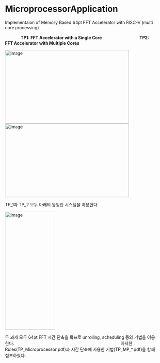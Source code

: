 # MicroprocessorApplication
Implementaion of Memory Based 64pt FFT Accelerator with RISC-V (multi core processing)

ㅤㅤㅤㅤ**TP1: FFT Accelerator with a Single Core**  ㅤㅤㅤㅤㅤㅤㅤㅤㅤ **TP2: FFT Accelerator with Multiple Cores**


<img width="408" height="242" alt="image" src="https://github.com/user-attachments/assets/f722fae9-80f3-4487-90f3-206604fc04f6" /> <img width="408" height="242" alt="image" src="https://github.com/user-attachments/assets/82ac7a00-9f5e-4239-a927-d7bea267f9bb" />

TP_1과 TP_2 모두 아래의 동일한 시스템을 이용한다.


<img width="165" height="388" alt="image" src="https://github.com/user-attachments/assets/155ba85c-a588-481e-a0a9-963542ac2b63" />

두 과제 모두 64pt FFT 시간 단축을 목표로 unrolling, scheduling 등의 기법을 이용한다.ㅤㅤㅤㅤㅤㅤㅤㅤㅤㅤㅤㅤㅤㅤㅤㅤㅤㅤㅤㅤㅤㅤㅤㅤㅤㅤㅤ
자세한 Rules(TP_Microprocessor.pdf)과 시간 단축에 사용한 기법(TP_MP_*.pdf)을 함께 첨부하였다.


